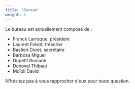 ```yaml
---
title: "Bureau"
weight: 4
---
```


Le bureau est actuellement composé de :

- Franck Larroque, président
- Laurent Frérot, trésorier
- Bastien Duret, secrétaire
- Barbosa Miguel
- Dupetit Romane
- Daboval Thibaut
- Moïoli David

N'hésitez pas à vous rapprocher d'eux pour toute question.
